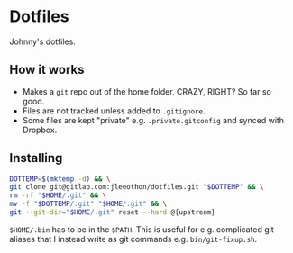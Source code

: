 # Dotfiles

Johnny's dotfiles.

## How it works

- Makes a `git` repo out of the home folder. CRAZY, RIGHT? So far so good.
- Files are not tracked unless added to `.gitignore`.
- Some files are kept "private" e.g. `.private.gitconfig` and synced with Dropbox.

## Installing

```sh
DOTTEMP=$(mktemp -d) && \
git clone git@gitlab.com:jleeothon/dotfiles.git "$DOTTEMP" && \
rm -rf "$HOME/.git" && \
mv -f "$DOTTEMP/.git" "$HOME/.git" && \
git --git-dir="$HOME/.git" reset --hard @{upstream}
```

`$HOME/.bin` has to be in the `$PATH`. This is useful for e.g. complicated git aliases that I instead write as git commands e.g. `bin/git-fixup.sh`.
